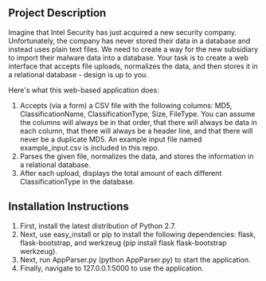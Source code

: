 ## Project Description
Imagine that Intel Security has just acquired a new security company.  Unfortunately, the company has never stored their data in a database and instead uses plain text files.  We need to create a way for the new subsidiary to import their malware data into a database.  Your task is to create a web interface that accepts file uploads, normalizes the data, and then stores it in a relational database - design is up to you.

Here's what this web-based application does:

1. Accepts (via a form) a CSV file with the following columns: MD5, ClassificationName, ClassificationType, Size, FileType.  You can assume the columns will always be in that order, that there will always be data in each column, that there will always be a header line, and that there will never be a duplicate MD5.  An example input file named example_input.csv is included in this repo.
1. Parses the given file, normalizes the data, and stores the information in a relational database.
1. After each upload, displays the total amount of each different ClassificationType in the database.

## Installation Instructions
1. First, install the latest distribution of Python 2.7.
1. Next, use easy_install or pip to install the following dependencies: flask, flask-bootstrap, and werkzeug (pip install flask flask-bootstrap werkzeug).
1. Next, run AppParser.py (python AppParser.py) to start the application.
1. Finally, navigate to 127.0.0.1:5000 to use the application.


